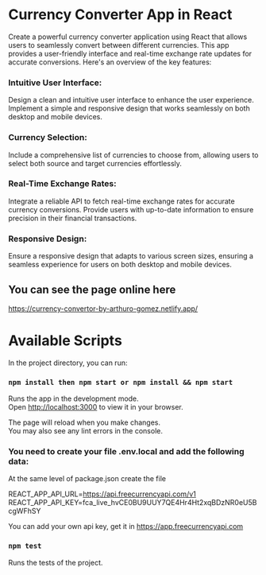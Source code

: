 # Currency Converter App in React
Create a powerful currency converter application using React that allows users to seamlessly convert between different currencies. This app provides a user-friendly interface and real-time exchange rate updates for accurate conversions. Here's an overview of the key features:

### Intuitive User Interface:
Design a clean and intuitive user interface to enhance the user experience.
Implement a simple and responsive design that works seamlessly on both desktop and mobile devices.

### Currency Selection:
Include a comprehensive list of currencies to choose from, allowing users to select both source and target currencies effortlessly.

### Real-Time Exchange Rates:
Integrate a reliable API to fetch real-time exchange rates for accurate currency conversions.
Provide users with up-to-date information to ensure precision in their financial transactions.

### Responsive Design:
Ensure a responsive design that adapts to various screen sizes, ensuring a seamless experience for users on both desktop and mobile devices.

## You can see the page online here
https://currency-convertor-by-arthuro-gomez.netlify.app/

# Available Scripts

In the project directory, you can run:
### `npm install then npm start or npm install && npm start`

Runs the app in the development mode.\
Open [http://localhost:3000](http://localhost:3000) to view it in your browser.

The page will reload when you make changes.\
You may also see any lint errors in the console.

### You need to create your file .env.local and add the following data:

At the same level of package.json create the file

REACT_APP_API_URL=https://api.freecurrencyapi.com/v1
REACT_APP_API_KEY=fca_live_hvCE0BU9UUY7QE4Hr4Ht2xqBDzNR0eU5BcgWFhSY

You can add your own api key, get it in https://app.freecurrencyapi.com

### `npm test`

Runs the tests of the project.
